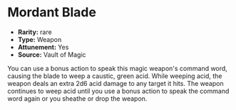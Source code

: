 
# Mordant Blade

* **Rarity:** rare
* **Type:** Weapon
* **Attunement:** Yes
* **Source:** Vault of Magic


You can use a bonus action to speak this magic weapon's command word, causing the blade to weep a caustic, green acid. While weeping acid, the weapon deals an extra 2d6 acid damage to any target it hits. The weapon continues to weep acid until you use a bonus action to speak the command word again or you sheathe or drop the weapon.
